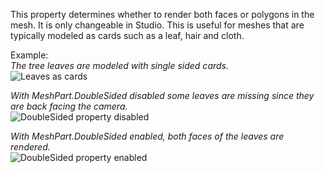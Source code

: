 This property determines whether to render both faces or polygons in the mesh. It is only changeable in Studio. This is useful for meshes that are typically modeled as cards such as a leaf, hair and cloth.

Example:  
_The tree leaves are modeled with single sided cards._  
![Leaves as cards](https://developer.roblox.com/assets/blt32ec4b040982f44d/MeshPartsAsCards.png)

_With MeshPart.DoubleSided disabled some leaves are missing since they are back facing the camera._  
![DoubleSided property disabled](https://developer.roblox.com/assets/blt1955400aa4d9d8d9/DoubleSidedOff.png)

_With MeshPart.DoubleSided enabled, both faces of the leaves are rendered._  
![DoubleSided property enabled](https://developer.roblox.com/assets/blte8ab39d69cf97247/DoubleSidedOn.png)